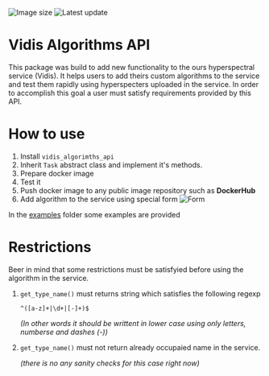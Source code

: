 ![Image size](https://badgen.net/badge/docker/size/banayaki/vidis-algorithms)
![Latest update](https://badgen.net/badge/docker/metadata/build-date/banayaki/vidis-algorithms/latest)

# Vidis Algorithms API

This package was build to add new functionality to the ours hyperspectral service (Vidis).
It helps users to add theirs custom algorithms to the service and test them rapidly using hyperspecters uploaded in the service.
In order to accomplish this goal a user must satisfy requirements provided by this API.

# How to use

1. Install `vidis_algorimths_api`
2. Inherit `Task` abstract class and implement it's methods.
3. Prepare docker image
4. Test it
5. Push docker image to any public image repository such as **DockerHub**
6. Add algorithm to the service using special form
![Form](./images/algorithm-adding-dialog.png)

In the [examples](examples/Readme.md) folder some examples are provided

# Restrictions

Beer in mind that some restrictions must be satisfyied before using the algorithm in the service.

1. `get_type_name()` must returns string which satisfies the following regexp
   
    `^([a-z]+|\d+|[-]+)$`

    *(In other words it should be writtent in lower case using only letters, numberse and dashes (-))*
1. `get_type_name()` must not return already occupaied name in the service. 

    *(there is no any sanity checks for this case right now)*